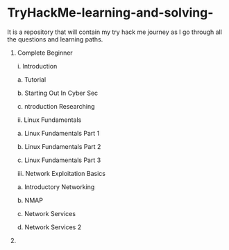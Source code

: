 # TryHackMe-learning-and-solving-
It is a repository that will contain my try hack me journey as I go through all the questions and learning paths.

1. Complete Beginner

   i. Introduction
   
     a. Tutorial
   
     b. Starting Out In Cyber Sec
   
     c. ntroduction Researching
   
   ii. Linux Fundamentals
   
     a. Linux Fundamentals Part 1
   
     b. Linux Fundamentals Part 2
   
     c. Linux Fundamentals Part 3
   
   iii. Network Exploitation Basics
   
     a. Introductory Networking

     b. NMAP

     c. Network Services

     d. Network Services 2
3. 
